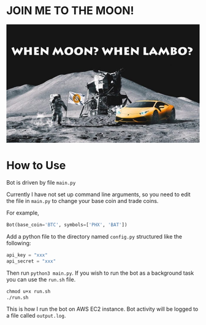 # JOIN ME TO THE MOON!
![alt text](assets/moon.jpg)


# How to Use
Bot is driven by file `main.py`

Currently I have not set up command line arguments, so you need to edit the file in `main.py` to change your base coin and trade coins.

For example, 
```python
Bot(base_coin='BTC', symbols=['PHX', 'BAT'])
```

Add a python file to the directory named `config.py` structured like the following:

```python
api_key = "xxx"
api_secret = "xxx"
```

Then run `python3 main.py`. If you wish to run the bot as a background task you can use the `run.sh` file.
```
chmod u+x run.sh
./run.sh
```
This is how I run the bot on AWS EC2 instance. Bot activity will be logged to a file called `output.log`.
